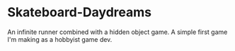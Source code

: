 # Skateboard-Daydreams
 
An infinite runner combined with a hidden object game. A simple first game I'm making as a hobbyist game dev. 
